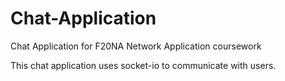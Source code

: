 # Chat-Application
Chat Application for F20NA Network Application coursework

This chat application uses socket-io to communicate with users.
